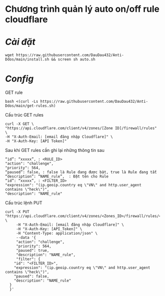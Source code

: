 # Chương trình quản lý auto on/off rule cloudflare
# ***Cài đặt***
```
wget https://raw.githubusercontent.com/DauDau432/Anti-Ddos/main/install.sh && screen sh auto.sh
```

***Config***
======================================================================
GET rule
```
bash <(curl -Ls https://raw.githubusercontent.com/DauDau432/Anti-Ddos/main/get-rules.sh)
```
Cấu trúc GET rules
```
curl -X GET \
"https://api.cloudflare.com/client/v4/zones/[Zone ID]/firewall/rules" \
-H "X-Auth-Email: [email đăng nhập Cloudflare]" \
-H "X-Auth-Key: [API Token]"
```
Sau khi GET rules cần ghi lại những thông tin sau
```
“id”: “xxxxx”, : <RULE_ID>
"action": "challenge",
"priority": 564,
“paused”: false, : false là Rule đang được bật, true là Rule đang tắt
“description”: “NAME_rule”,  : Đặt tên cho Rule
“id”: “xxxxx”, : <FILTER_ID>
"expression": "(ip.geoip.country eq \"VN\" and http.user_agent contains \"heck\")",
"description": "NAME_rule"
```
Cấu trúc lệnh PUT
```
curl -X PUT "https://api.cloudflare.com/client/v4/zones/<Zones_ID>/firewall/rules/<RULE_ID>" \
     -H "X-Auth-Email: [email đăng nhập Cloudflare]" \
     -H "X-Auth-Key: [API_Token]" \
     -H "Content-Type: application/json" \
     --data '{
     "action": "challenge",
     "priority": 564,
     "paused": true,
     "description": "NAME_rule",
     "filter": {
    "id": "<FILTER_ID>",
    "expression": "(ip.geoip.country eq \"VN\" and http.user_agent contains \"heck\")",
    "paused": false,
    "description": "NAME_rule"
  }
  }'
```
